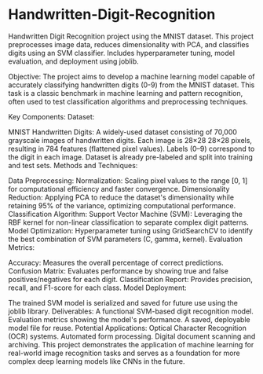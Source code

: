 # Handwritten-Digit-Recognition
Handwritten Digit Recognition project using the MNIST dataset. This project preprocesses image data, reduces dimensionality with PCA, and classifies digits using an SVM classifier. Includes hyperparameter tuning, model evaluation, and deployment using joblib.


Objective:
The project aims to develop a machine learning model capable of accurately classifying handwritten digits (0-9) from the MNIST dataset. This task is a classic benchmark in machine learning and pattern recognition, often used to test classification algorithms and preprocessing techniques.

Key Components:
Dataset:

MNIST Handwritten Digits: A widely-used dataset consisting of 70,000 grayscale images of handwritten digits.
Each image is 28×28
28×28 pixels, resulting in 784 features (flattened pixel values).
Labels (0–9) correspond to the digit in each image.
Dataset is already pre-labeled and split into training and test sets.
Methods and Techniques:

Data Preprocessing:
Normalization: Scaling pixel values to the range [0, 1] for computational efficiency and faster convergence.
Dimensionality Reduction: Applying PCA to reduce the dataset's dimensionality while retaining 95% of the variance, optimizing computational performance.
Classification Algorithm:
Support Vector Machine (SVM): Leveraging the RBF kernel for non-linear classification to separate complex digit patterns.
Model Optimization:
Hyperparameter tuning using GridSearchCV to identify the best combination of SVM parameters (C, gamma, kernel).
Evaluation Metrics:

Accuracy: Measures the overall percentage of correct predictions.
Confusion Matrix: Evaluates performance by showing true and false positives/negatives for each digit.
Classification Report: Provides precision, recall, and F1-score for each class.
Model Deployment:

The trained SVM model is serialized and saved for future use using the joblib library.
Deliverables:
A functional SVM-based digit recognition model.
Evaluation metrics showing the model's performance.
A saved, deployable model file for reuse.
Potential Applications:
Optical Character Recognition (OCR) systems.
Automated form processing.
Digital document scanning and archiving.
This project demonstrates the application of machine learning for real-world image recognition tasks and serves as a foundation for more complex deep learning models like CNNs in the future.
